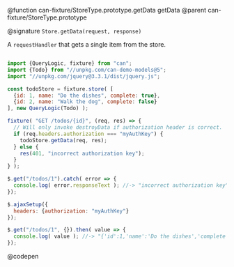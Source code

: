 @function can-fixture/StoreType.prototype.getData getData
@parent can-fixture/StoreType.prototype

@signature `Store.getData(request, response)`

  A `requestHandler` that gets a single item from the store.

  ```js

  import {QueryLogic, fixture} from "can";
  import {Todo} from "//unpkg.com/can-demo-models@5";
  import "//unpkg.com/jquery@3.3.1/dist/jquery.js";

  const todoStore = fixture.store( [
    {id: 1, name: "Do the dishes", complete: true},
    {id: 2, name: "Walk the dog", complete: false}
  ], new QueryLogic(Todo) );

  fixture( "GET /todos/{id}", (req, res) => {
    // Will only invoke destroyData if authorization header is correct.
    if (req.headers.authorization === "myAuthKey") {
      todoStore.getData(req, res);
    } else {
      res(401, "incorrect authorization key");
    }
  } );

  $.get("/todos/1").catch( error => {
    console.log( error.responseText ); //-> "incorrect authorization key"
  });

  $.ajaxSetup({
    headers: {authorization: "myAuthKey"}
  });

  $.get("/todos/1", {}).then( value => {
    console.log( value ); //-> "{'id':1,'name':'Do the dishes','complete':true}"
  });

  ```
  @codepen
